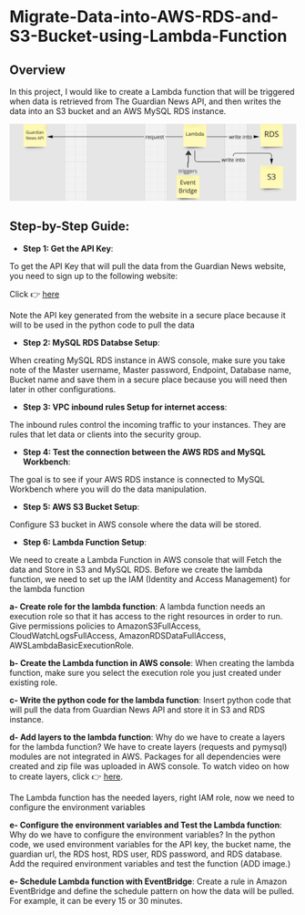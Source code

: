 # Migrate-Data-into-AWS-RDS-and-S3-Bucket-using-Lambda-Function
## Overview
In this project, I would like to create a Lambda function that will be triggered when data is retrieved from The Guardian News API, and then writes the data into an S3 bucket and an AWS MySQL RDS instance.

![image_alt](https://github.com/aetekpo/Migrate-Data-into-AWS-RDS-and-S3-Bucket-using-Lambda-Function/blob/main/Guardian_Project_Image.png?raw=true)

## Step-by-Step Guide:
- **Step 1: Get the API Key**:

To get the API Key that will pull the data from the Guardian News website, you need to sign up to the following website:

Click 👉 [here](https://open-platform.theguardian.com/documentation/?form=MG0AV3)

Note the API key generated from the website in a secure place because it will to be used in the python code to pull the data

- **Step 2: MySQL RDS Databse Setup**:

When creating MySQL RDS instance in AWS console, make sure you take note of the Master username, Master password, Endpoint, Database name, Bucket name and save them in a secure place because you will need then later in other configurations.

- **Step 3: VPC inbound rules Setup for internet access**:

The inbound rules control the incoming traffic to your instances. They are rules that let data or clients into the security group.

- **Step 4: Test the connection between the AWS RDS and MySQL Workbench**:

The goal is to see if your AWS RDS instance is connected to MySQL Workbench where you will do the data manipulation.

- **Step 5: AWS S3 Bucket Setup**:

Configure S3 bucket in AWS console where the data will be stored.

- **Step 6: Lambda Function Setup**:

 We need to create a Lambda Function in AWS console that will Fetch the data and Store in S3 and MySQL RDS. Before we create the lambda function, we need to set up the IAM (Identity and Access Management) for the lambda function
   
  **a- Create role for the lambda function**: A lambda function needs an execution role so that it has access to the right resources in order to run. Give permissions policies to AmazonS3FullAccess, CloudWatchLogsFullAccess, AmazonRDSDataFullAccess, AWSLambdaBasicExecutionRole.

  **b- Create the Lambda function in AWS console**: When creating the lambda function, make sure you select the execution role you just created under existing role.

  **c- Write the python code for the lambda function**: Insert python code that will pull the data from Guardian News API and store it in S3 and RDS instance.

  **d- Add layers to the lambda function**: Why do we have to create a layers for the lambda function? We have to create layers (requests and pymysql) modules are not integrated in AWS. Packages for all dependencies were created and zip file was uploaded in AWS console. To watch video on how to create layers, click 👉 [here](https://www.youtube.com/watch?v=mTYp4lTWMAw). 

The Lambda function has the needed layers, right IAM role, now we need to configure the environment variables

   **e- Configure the environment variables and Test the Lambda function**: Why do we have to configure the environment variables? In the python code, we used environment variables for the API key, the bucket name, the guardian url, the RDS host, RDS user, RDS password, and RDS database. Add the required environment variables and test the function (ADD image.)

   **e- Schedule Lambda function with EventBridge**: Create a rule in Amazon EventBridge and define the schedule pattern on how the data will be pulled. For example, it can be every 15 or 30 minutes. 

   
  
  
  

  
 



  



  

  



